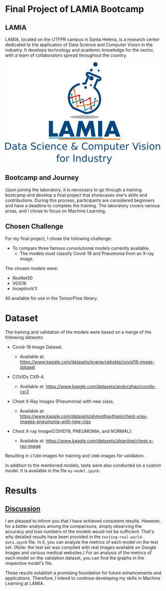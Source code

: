 # Final Project of LAMIA Bootcamp

## LAMIA

LAMIA, located on the UTFPR campus in Santa Helena, is a research center dedicated to the application of Data Science and Computer Vision in the industry. It develops technology and academic knowledge for the sector, with a team of collaborators spread throughout the country.

![LAMIA logo](/images/lamia.png)

## Bootcamp and Journey

Upon joining the laboratory, it is necessary to go through a training bootcamp and develop a final project that showcases one's skills and contributions. During this process, participants are considered beginners and have a deadline to complete the training. The laboratory covers various areas, and I chose to focus on Machine Learning.

## Chosen Challenge

For my final project, I chose the following challenge:

- To compare three famous convolutional models currently available.
    - The models must classify Covid-19 and Pneumonia from an X-ray image.

The chosen models were:

- ResNet50
- VGG16
- InceptionV3

All available for use in the TensorFlow library.

# Dataset

The training and validation of the models were based on a merge of the following datasets:

- Covid-19 Image Dataset.
    - Available at: https://www.kaggle.com/datasets/pranavraikokte/covid19-image-dataset

- COVIDx CXR-4.
    - Available at: https://www.kaggle.com/datasets/andyczhao/covidx-cxr2

- Chest X-Ray Images (Pneumonia) with new class.
    - Available at: https://www.kaggle.com/datasets/ahmedhaytham/chest-xray-images-pneumonia-with-new-clas

- Chest X-ray Image(COVID19, PNEUMONIA, and NORMAL):
    - Available at: https://www.kaggle.com/datasets/alsaniipe/chest-x-ray-image

Resulting in `17208` images for training and `1000` images for validation.

In addition to the mentioned models, tests were also conducted on a custom model. It is available in the file `my-model.ipynb`.

# Results

## [Discussion](results_en.md)

I am pleased to inform you that I have achieved consistent results. However, for a better analysis among the comparisons, simply observing the accuracy and loss numbers of the models would not be sufficient. That's why detailed results have been provided in the `testing-real-world-data.ipynb` file. In it, you can analyze the metrics of each model on the test set. (Note: the test set was compiled with real images available on Google Images and various medical websites.) For an analysis of the metrics of each model on the validation dataset, you can find the graphs in the respective model's file.

These results establish a promising foundation for future enhancements and applications. Therefore, I intend to continue developing my skills in Machine Learning at LAMIA.
